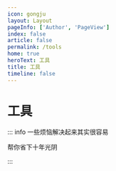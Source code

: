 ```yaml
---
icon: gongju
layout: Layout
pageInfo: ['Author', 'PageView']
index: false
article: false
permalink: /tools
home: true
heroText: 工具
title: 工具
timeline: false
---
```


# 工具

::: info 一些烦恼解决起来其实很容易

帮你省下十年光阴

:::

<VPCard
  title="好用的工具"
  desc="用时圣如佛，找时狂入魔 "
  logo="https://message-stack.oss-cn-beijing.aliyuncs.com/images/b35558552f674caf852512153d21c7dc.png%7Etplv-0es2k971ck-image.webp"
  link="tools/uTools.html"
  background="rgba(259, 330, 150, 0.5)"
/>
<VPCard
  title="markdown示例"
  desc="还是存一下吧          "
  logo="https://message-stack.oss-cn-beijing.aliyuncs.com/images/b35558552f674caf852512153d21c7dc.png%7Etplv-0es2k971ck-image.webp"
  link="tools/mdPerfect.html"
  background="rgba(259, 330, 150, 0.5)"
/>
